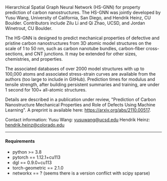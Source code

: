 Hierarchical Spatial Graph Neural Network (HS-GNN) for property prediction of carbon nanostructures. 
The HS-GNN was jointly developed by Yusu Wang, University of California, San Diego, and Hendrik Heinz, CU Boulder. Contributors include Zilu Li and Qi Zhao, UCSD, and Jordan Winetrout, CU Boulder.


The HS-GNN is designed to predict mechanical properties of defective and pristine carbon nanostructures from 3D atomic model structures on the scale of 1 to 50 nm, such as carbon nanotube bundles, carbon-fiber cross-sections, and CNT junctions. It may be extended for other sizes, chemistries, and properties. 

The associated databases of over 2000 model structures with up to 100,000 atoms and associated stress-strain curves are available from the authors (too large to include in GitHub). Prediction times for modulus and tensile strength, after building persistent summaries and training, are under 1 second for 100+ all-atomic structures.  

Details are described in a publication under review, "Prediction of Carbon Nanostructure Mechanical Properties and Role of Defects Using Machine Learning". A preprint is available here: https://arxiv.org/abs/2110.00517.

Contact information:
Yusu Wang: yusuwang@ucsd.edu
Hendrik Heinz: hendrik.heinz@colorado.edu

----
#### Requirements
- python >= 3.8  
- pytorch == 1.12.1+cu113
- dgl == 0.9.0+cu113
- torch-geometric == 2.1.0
- networkx == ? (seems there is a version conflict with scipy sparse)
